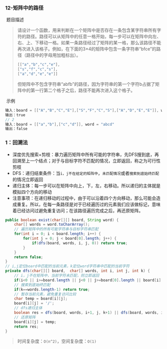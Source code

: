 ### 12-矩阵中的路径

​	题目描述

> 请设计一个函数，用来判断在一个矩阵中是否存在一条包含某字符串所有字符的路径。路径可以从矩阵中的任意一格开始，每一步可以在矩阵中向左、右、上、下移动一格。如果一条路径经过了矩阵的某一格，那么该路径不能再次进入该格子。例如，在下面的3×4的矩阵中包含一条字符串“bfce”的路径（路径中的字母用加粗标出）。
>
> ```java
> [["a","b","c","e"],
> ["s","f","c","s"],
> ["a","d","e","e"]]
> ```
>
> 但矩阵中不包含字符串“abfb”的路径，因为字符串的第一个字符b占据了矩阵中的第一行第二个格子之后，路径不能再次进入这个格子。

​	示例

```java
输入：board = [["A","B","C","E"],["S","F","C","S"],["A","D","E","E"]], word = "ABCCED"
输出：true
// 2
输入：board = [["a","b"],["c","d"]], word = "abcd"
输出：false
```

### 1：回溯法

- 深度优先搜索+剪枝：暴力遍历矩阵中所有可能的字符串，先DFS搜到底，再回溯至上一个结点；对于与目标字符不匹配的情况，立即返回，称之为可行性剪枝
- DFS：递归结束条件：当`i，j不在给定的矩阵中`，`未匹配情况`或者`搜索到底始终匹配`的情况立即返回
- 递归主体：每一步可以在矩阵中向上，下，左，右移动。所以递归的主体就是模拟四个方向的移动
- 注意事项：在递归移动的过程中，由于可以沿着四个方向移动，那么可能会造成重复。所以，在每一条路径是对于已经遍历过的元素我们应该做标记，意味着已经访问过避免重复访问；在该路径遍历完成之后，再还原矩阵。

```java
public boolean exist(char[][] board, String word) {
    char[] words = word.toCharArray();
    // 遍历矩阵中的所有可能字符串与目标字符串匹配
    for(int i = 0; i < board.length; i++) {
        for(int j = 0; j < board[0].length; j++) {
            if(dfs(board, words, i, j, 0)) return true;
        }
    }
    return false;
}
// i,j定位board中匹配的当前元素，k定位word字符串中匹配的当前字符
private dfs(char[][] board,  char[] words, int i, int j, int k) {
    // i，j不在矩阵中，当前字符未匹配，则立即返回
    if(i<0 || i>=board.length || j<0 || j>=board[0].length || board[i][j] != words[k]) return false;
    // 搜索到底始终匹配
    if(k==words.length-1) return true;
    // 暂存当前元素，避免重复访问比较
    char temp = board[i][j];
    board[i][j] = '/';
    // dfs递归主体
    boolean res = dfs(board, words, i+1, j, k+1) || dfs(board, words, i-1, j, k+1) || dfs(board, words, i, j+1, k+1) || dfs(board, words, i, j-1, k+1);
    // 还原矩阵
    board[i][j] = temp;
    return res;
}
```

> 时间复杂度：`O(n^2)`，空间复杂度：`O(1)`